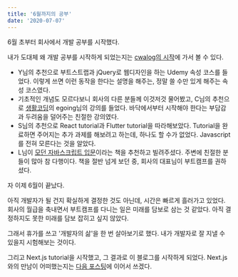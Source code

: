 ```yaml
---
title: '6월까지의 공부'
date: '2020-07-07'
---
```


6월 초부터 회사에서 개발 공부를 시작했다.

내가 도대체 왜 개발 공부를 시작하게 되었는지는 [cwalog의 시작](1_firstPost)에 가서 볼 수 있다.

- Y님의 추천으로 부트스트랩과 jQuery로 웹디자인을 하는 Udemy 속성 코스를 들었다. 이렇게 쓰면 이런 동작을 한다는 설명을 해주는, 정말 쓸 수만 있게 해주는 속성 코스였다.
- 기초적인 개념도 모르다보니 회사의 다른 분들께 이것저것 물어봤고, C님의 추천으로 [생활코딩](https://opentutorials.org/course/1)의 egoing님의 강의를 들었다. 바닥에서부터 시작해야 한다는 부담감과 두려움을 덜어주는 친절한 강의였다.
- S님의 추천으로 React tutorial과 Flutter tutorial을 따라해보았다. Tutorial을 완료하면 주어지는 추가 과제를 해보려고 하는데, 하나도 할 수가 없었다. Javascript를 전혀 모른다는 것을 알았다.
- L님이 [모던 자바스크립트 입문](https://g.co/kgs/3cizxC)이라는 책을 추천하고 빌려주셨다. 주변에 친절한 분들이 많아 참 다행이다. 책을 절반 넘게 보던 중, 회사의 대표님이 부트캠프를 권하셨다.

자 이제 6월이 끝났다.

아직 개발자가 될 건지 확실하게 결정한 것도 아닌데, 시간은 빠르게 흘러가고 있었다. 회사의 월급을 축내면서 부트캠프를 다니는 일은 미래를 담보로 삼는 것 같았다. 아직 결정하지도 못한 미래를 담보 잡히고 싶지 않았다.

그래서 휴가를 쓰고 '개발자의 삶'을 한 번 살아보기로 했다. 내가 개발자로 잘 지낼 수 있을지 시험해보는 것이다.

그리고 Next.js tutorial을 시작했고, 그 결과로 이 블로그를 시작하게 되었다.
Next.js와의 만남이 어떠했는지는 [다음 포스팅](3_nextjsTutorial)에 이어서 쓰겠다.
